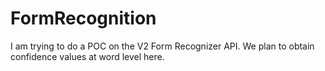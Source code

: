 # FormRecognition
I am trying to do a POC on the V2 Form Recognizer API. We plan to obtain confidence values at word level here.